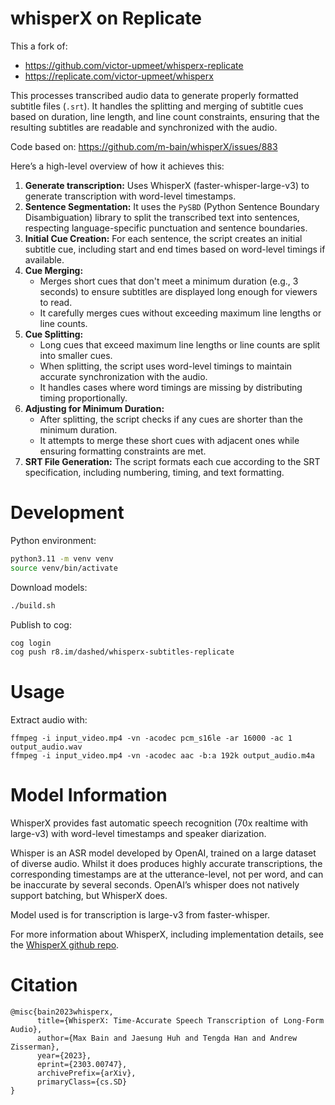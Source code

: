 # whisperX on Replicate

This a fork of:

- https://github.com/victor-upmeet/whisperx-replicate
- https://replicate.com/victor-upmeet/whisperx

This processes transcribed audio data to generate properly formatted subtitle files (`.srt`). It handles the splitting and merging of subtitle cues based on duration, line length, and line count constraints, ensuring that the resulting subtitles are readable and synchronized with the audio.

Code based on: https://github.com/m-bain/whisperX/issues/883

Here’s a high-level overview of how it achieves this:

1. **Generate transcription:** Uses WhisperX (faster-whisper-large-v3) to generate transcription with word-level timestamps.
2. **Sentence Segmentation:** It uses the `PySBD` (Python Sentence Boundary Disambiguation) library to split the transcribed text into sentences, respecting language-specific punctuation and sentence boundaries.
3. **Initial Cue Creation:** For each sentence, the script creates an initial subtitle cue, including start and end times based on word-level timings if available.
4. **Cue Merging:**
   - Merges short cues that don't meet a minimum duration (e.g., 3 seconds) to ensure subtitles are displayed long enough for viewers to read.
   - It carefully merges cues without exceeding maximum line lengths or line counts.
5. **Cue Splitting:**
   - Long cues that exceed maximum line lengths or line counts are split into smaller cues.
   - When splitting, the script uses word-level timings to maintain accurate synchronization with the audio.
   - It handles cases where word timings are missing by distributing timing proportionally.
6. **Adjusting for Minimum Duration:**
   - After splitting, the script checks if any cues are shorter than the minimum duration.
   - It attempts to merge these short cues with adjacent ones while ensuring formatting constraints are met.
7. **SRT File Generation:** The script formats each cue according to the SRT specification, including numbering, timing, and text formatting.

# Development

Python environment:

```sh
python3.11 -m venv venv
source venv/bin/activate
```

Download models:

```sh
./build.sh
```

Publish to cog:

```sh
cog login
cog push r8.im/dashed/whisperx-subtitles-replicate
```

# Usage

Extract audio with:

```
ffmpeg -i input_video.mp4 -vn -acodec pcm_s16le -ar 16000 -ac 1 output_audio.wav
ffmpeg -i input_video.mp4 -vn -acodec aac -b:a 192k output_audio.m4a
```

# Model Information

WhisperX provides fast automatic speech recognition (70x realtime with large-v3) with word-level timestamps and speaker diarization.

Whisper is an ASR model developed by OpenAI, trained on a large dataset of diverse audio. Whilst it does produces highly accurate transcriptions, the corresponding timestamps are at the utterance-level, not per word, and can be inaccurate by several seconds. OpenAI’s whisper does not natively support batching, but WhisperX does.

Model used is for transcription is large-v3 from faster-whisper.

For more information about WhisperX, including implementation details, see the [WhisperX github repo](https://github.com/m-bain/whisperX).

# Citation

```
@misc{bain2023whisperx,
      title={WhisperX: Time-Accurate Speech Transcription of Long-Form Audio},
      author={Max Bain and Jaesung Huh and Tengda Han and Andrew Zisserman},
      year={2023},
      eprint={2303.00747},
      archivePrefix={arXiv},
      primaryClass={cs.SD}
}
```
